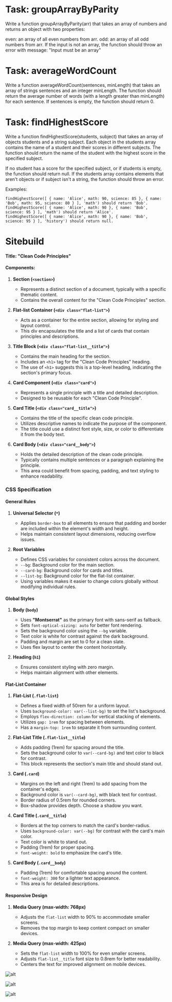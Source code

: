 # Task: groupArrayByParity

Write a function groupArrayByParity(arr) that takes an array of numbers
and returns an object with two properties:

even: an array of all even numbers from arr.
odd: an array of all odd numbers from arr.
If the input is not an array, the function should throw an error with message: "Input must be an array"

# Task: averageWordCount

Write a function averageWordCount(sentences, minLength) that takes an array of strings sentences and an integer minLength.
The function should return the average number of words (with a length greater than minLength) for each sentence.
If sentences is empty, the function should return 0.

# Task: findHighestScore
Write a function findHighestScore(students, subject)
that takes an array of objects students and a string subject.
Each object in the students array contains the name of a student
and their scores in different subjects. The function should
return the name of the student with the highest score in the specified subject.

If no student has a score for the specified subject,
or if students is empty, the function should return null.
If the students array contains elements that aren't objects
or if subject isn't a string, the function should throw an error.

Examples:

```
findHighestScore([ { name: 'Alice', math: 90, science: 85 }, { name: 'Bob', math: 95, science: 80 } ], 'math') should return 'Bob'.
findHighestScore([ { name: 'Alice', math: 90 }, { name: 'Bob', science: 95 } ], 'math') should return 'Alice'.
findHighestScore([ { name: 'Alice', math: 90 }, { name: 'Bob', science: 95 } ], 'history') should return null.
```

# Sitebuild

#### Title: "Clean Code Principles"

#### Components:

1. **Section (`<section>`)**

   - Represents a distinct section of a document, typically with a specific thematic content.
   - Contains the overall content for the "Clean Code Principles" section.

2. **Flat-list Container (`<div class="flat-list">`)**

   - Acts as a container for the entire section, allowing for styling and layout control.
   - This div encapsulates the title and a list of cards that contain principles and descriptions.

3. **Title Block (`<div class="flat-list__title">`)**

   - Contains the main heading for the section.
   - Includes an `<h1>` tag for the "Clean Code Principles" heading.
   - The use of `<h1>` suggests this is a top-level heading, indicating the section's primary focus.

4. **Card Component (`<div class="card">`)**

   - Represents a single principle with a title and detailed description.
   - Designed to be reusable for each "Clean Code Principle".

5. **Card Title (`<div class="card__title">`)**

   - Contains the title of the specific clean code principle.
   - Utilizes descriptive names to indicate the purpose of the component.
   - The title could use a distinct font style, size, or color to differentiate it from the body text.

6. **Card Body (`<div class="card__body">`)**
   - Holds the detailed description of the clean code principle.
   - Typically contains multiple sentences or a paragraph explaining the principle.
   - This area could benefit from spacing, padding, and text styling to enhance readability.

### CSS Specification

#### General Rules

1. **Universal Selector (`*`)**

   - Applies `border-box` to all elements to ensure that padding and border are included within the element's width and height.
   - Helps maintain consistent layout dimensions, reducing overflow issues.

2. **Root Variables**
   - Defines CSS variables for consistent colors across the document.
   - `--bg`: Background color for the main section.
   - `--card-bg`: Background color for cards and titles.
   - `--list-bg`: Background color for the flat-list container.
   - Using variables makes it easier to change colors globally without modifying individual rules.

#### Global Styles

1. **Body (`body`)**

   - Uses **"Montserrat"** as the primary font with sans-serif as fallback.
   - Sets `font-optical-sizing: auto` for better font rendering.
   - Sets the background color using the `--bg` variable.
   - Text color is white for contrast against the dark background.
   - Padding and margin are set to 0 for a clean slate.
   - Uses flex layout to center the content horizontally.

2. **Heading (`h1`)**
   - Ensures consistent styling with zero margin.
   - Helps maintain alignment with other elements.

#### Flat-List Container

1. **Flat-List (`.flat-list`)**

   - Defines a fixed width of 50rem for a uniform layout.
   - Uses `background-color: var(--list-bg)` to set the list's background.
   - Employs `flex-direction: column` for vertical stacking of elements.
   - Utilizes `gap: 1rem` for spacing between elements.
   - Has a `margin-top: 1rem` to separate it from surrounding content.

2. **Flat-List Title (`.flat-list__title`)**

   - Adds padding (1rem) for spacing around the title.
   - Sets the background color to `var(--card-bg)` and text color to black for contrast.
   - This block represents the section's main title and should stand out.

3. **Card (`.card`)**

   - Margins on the left and right (1rem) to add spacing from the container's edges.
   - Background color is `var(--card-bg)`, with black text for contrast.
   - Border radius of 0.5rem for rounded corners.
   - Box-shadow provides depth. Choose a shadow you want.

4. **Card Title (`.card__title`)**

   - Borders at the top corners to match the card's border-radius.
   - Uses `background-color: var(--bg)` for contrast with the card's main color.
   - Text color is white to stand out.
   - Padding (1rem) for proper spacing.
   - `font-weight: bold` to emphasize the card's title.

5. **Card Body (`.card__body`)**
   - Padding (1rem) for comfortable spacing around the content.
   - `font-weight: 300` for a lighter text appearance.
   - This area is for detailed descriptions.

#### Responsive Design

1. **Media Query (max-width: 768px)**

   - Adjusts the `flat-list` width to 90% to accommodate smaller screens.
   - Removes the top margin to keep content compact on smaller devices.

2. **Media Query (max-width: 425px)**
   - Sets the `flat-list` width to 100% for even smaller screens.
   - Adjusts `flat-list__title` font size to 0.8rem for better readability.
   - Centers the text for improved alignment on mobile devices.

![alt](/sitebuild/laptop.png)

![alt](/sitebuild/tablet.png)

![alt](/sitebuild//mobile.png)
